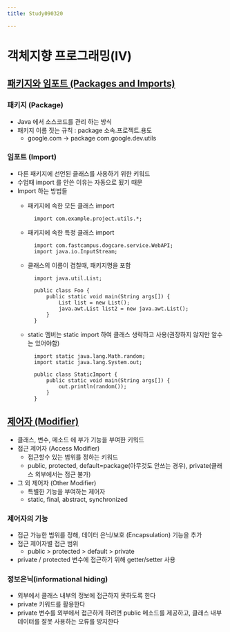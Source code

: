 ```yaml
---
title: Study090320

---
```


# 객체지향 프로그래밍(IV)

## <u>패키지와 임포트 (Packages and Imports)</u>

### 패키지 (Package)
* Java 에서 소스코드를 관리 하는 방식
* 패키지 이름 짓는 규칙 : package 소속.프로젝트.용도
    * google.com -> package com.google.dev.utils
    
### 임포트 (Import)
* 다른 패키지에 선언된 클래스를 사용하기 위한 키워드 
* 수업때 import 를 안쓴 이유는 자동으로 됬기 때문 
* Import 하는 방법들
    * 패키지에 속한 모든 클래스 import
    
            import com.example.project.utils.*;
    * 패키지에 속한 특정 클래스 import
    
            import com.fastcampus.dogcare.service.WebAPI;
            import java.io.InputStream;
    * 클래스의 이름이 겹칠때, 패키지명을 포함
        
            import java.util.List;
            
            public class Foo {
                public static void main(String args[]) {
                    List list = new List();
                    java.awt.List list2 = new java.awt.List();
                }
            }
    * static 멤버는 static import 하여 클래스 생략하고 사용(권장하지 않지만 알수는 있어야함) 
    
            import static java.lang.Math.random;
            import static java.lang.System.out;
            
            public class StaticImport {
                public static void main(String args[]) {
                    out.println(random());
                }
            }
            
## <u>제어자 (Modifier)</u>

* 클래스, 변수, 메소드 에 부가 기능을 부여한 키워드 
* 접근 제어자 (Access Modifier)
    * 접근할수 있는 범위를 정하는 키워드
    * public, protected, default=package(아무것도 안쓰는 경우), private(클래스 외부에서는 접근 불가)
* 그 외 제어자 (Other Modifier)
    * 특별한 기능을 부여하는 제어자
    * static, final, abstract, synchronized
    
### 제어자의 기능
* 접근 가능한 범위를 정해, 데이터 은닉/보호 (Encapsulation) 기능을 추가
* 접근 제어자별 접근 범위
    * public > protected > default > private 
* private / protected 변수에 접근하기 위해 getter/setter 사용 			

### 정보은닉(informational hiding)
* 외부에서 클래스 내부의 정보에 접근하지 못하도록 한다 
* private 키워드를 활용한다
* private 변수를 외부에서 접근하게 하려면 public 메소드를 제공하고, 클래스 내부 데이터를 잘못 사용하는 오류를 방지한다             